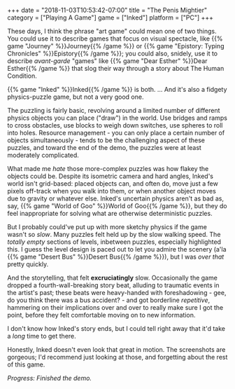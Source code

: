 +++
date = "2018-11-03T10:53:42-07:00"
title = "The Penis Mightier"
category = ["Playing A Game"]
game = ["Inked"]
platform = ["PC"]
+++

These days, I think the phrase "art game" could mean one of two things.  You could use it to describe games that focus on visual spectacle, like {{% game "Journey" %}}Journey{{% /game %}} or {{% game "Epistory: Typing Chronicles" %}}Epistory{{% /game %}}; you could also, snidely, use it to describe <i>avant-garde</i> "games" like {{% game "Dear Esther" %}}Dear Esther{{% /game %}} that slog their way through a story about The Human Condition.

{{% game "Inked" %}}Inked{{% /game %}} is both.  ... And it's also a fidgety physics-puzzle game, but not a very good one.

The puzzling is fairly basic, revolving around a limited number of different physics objects you can place ("draw") in the world.  Use bridges and ramps to cross obstacles, use blocks to weigh down switches, use spheres to roll into holes.  Resource management - you can only place a certain number of objects simultaneously - tends to be the challenging aspect of these puzzles, and toward the end of the demo, the puzzles were at least moderately complicated.

What made me <i>hate</i> those more-complex puzzles was how flakey the objects could be.  Despite its isometric camera and hard angles, Inked's world isn't grid-based: placed objects can, and often do, move just a few pixels off-track when you walk into them, or when another object moves due to gravity or whatever else.  Inked's uncertain physics aren't as bad as, say, {{% game "World of Goo" %}}World of Goo{{% /game %}}, but they do feel inappropriate for solving what are otherwise deterministic puzzles.

But I probably could've put up with more sketchy physics if the game wasn't so <i>slow</i>.  Many puzzles felt held up by the slow walking speed.  The <i>totally empty</i> sections of levels, inbetween puzzles, especially highlighted this.  I guess the level design is paced out to let you admire the scenery (a'la {{% game "Desert Bus" %}}Desert Bus{{% /game %}}), but I was <i>over that</i> pretty quickly.

And the storytelling, that felt <b>excruciatingly</b> slow.  Occasionally the game dropped a fourth-wall-breaking story beat, alluding to traumatic events in the artist's past; these beats were heavy-handed with foreshadowing - gee, do you think there was a bus accident? - and got borderline <i>repetitive</i>, hammering on their implications over and over to really make sure I got the point, before they felt comfortable moving on to new information.

I don't know how Inked's story ends, but I could tell right away that it'd take a <i>long</i> time to get there.

Honestly, Inked doesn't even look that great in motion.  The screenshots are gorgeous; I'd recommend just looking at those, and forgetting about the rest of this game.

<i>Progress: Finished the demo.</i>

